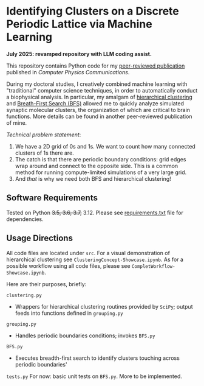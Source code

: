 # Identifying Clusters on a Discrete Periodic Lattice via Machine Learning

**July 2025: revamped repository with LLM coding assist.**

This repository contains Python code for my [peer-reviewed publication](https://www.sciencedirect.com/science/article/pii/S0010465519301535#aep-article-footnote-id1) published in *Computer Physics Communications*.

During my doctoral studies, I creatively combined machine learning with "traditional" computer science techniques, in order to automatically conduct a biophysical analysis. In particular, my amalgam of [hierarchical clustering](https://joernhees.de/blog/2015/08/26/scipy-hierarchical-clustering-and-dendrogram-tutorial/#Visualizing-Your-Clusters) and [Breath-First Search (BFS)](https://en.wikipedia.org/wiki/Breadth-first_search) allowed me to quickly analyze simulated synaptic molecular clusters, the organization of which are critical to brain functions. More details can be found in another peer-reviewed publication of mine.

*Technical problem statement*: 
1. We have a 2D grid of 0s and 1s. We want to count how many connected clusters of 1s there are.
2. The catch is that there are periodic boundary conditions: grid edges wrap around and connect to the opposite side. This is a common method for running compute-limited simulations of a very large grid.
3. And *that* is why we need both BFS and hierarchical clustering! 

## Software Requirements
Tested on Python ~~3.5, 3.6, 3.7,~~ 3.12. Please see [requirements.txt](requirements.txt) file for dependencies.

## Usage Directions
All code files are located under `src`. For a visual demonstration of hierarchical clustering
see `ClusteringConcept-Showcase.ipynb`. As for a possible workflow using all code files,
please see `CompletWorkflow-Showcase.ipynb`.

Here are their purposes, briefly:

`clustering.py`
* Wrappers for hierarchical clustering routines provided by `SciPy`; output feeds into functions defined in `grouping.py`

`grouping.py`
* Handles periodic boundaries conditions; invokes `BFS.py`

`BFS.py`
* Executes breadth-first search to identify clusters touching across periodic boundaries'

`tests.py`
For now: basic unit tests on `BFS.py`. More to be implemented.
